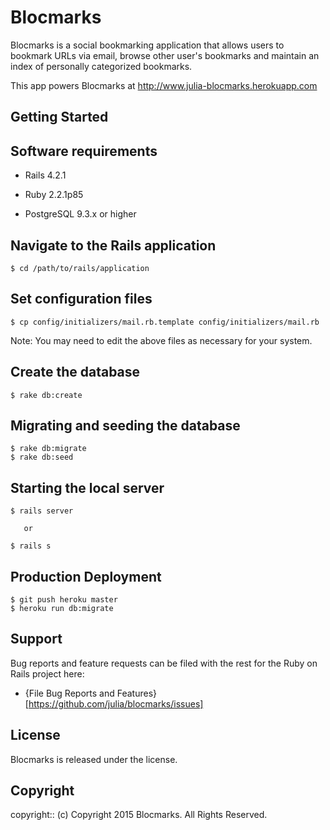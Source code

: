 # Blocmarks

Blocmarks is a social bookmarking application that allows users to bookmark URLs via email, browse other user's bookmarks and maintain an index of personally categorized bookmarks.

This app powers Blocmarks at http://www.julia-blocmarks.herokuapp.com

## Getting Started

## Software requirements

- Rails 4.2.1

- Ruby 2.2.1p85

- PostgreSQL 9.3.x or higher

## Navigate to the Rails application

```
$ cd /path/to/rails/application
```

## Set configuration files

```
$ cp config/initializers/mail.rb.template config/initializers/mail.rb
```

Note:  You may need to edit the above files as necessary for your system.

## Create the database

 ```
 $ rake db:create
 ```

## Migrating and seeding the database

```
$ rake db:migrate
$ rake db:seed
```

## Starting the local server

```
$ rails server

   or

$ rails s
```

## Production Deployment

  ```
  $ git push heroku master
  $ heroku run db:migrate
  ```

## Support

Bug reports and feature requests can be filed with the rest for the Ruby on Rails project here:

* {File Bug Reports and Features}[https://github.com/julia/blocmarks/issues]

## License

Blocmarks is released under the <LICENSE-NAME> license.

## Copyright

copyright:: (c) Copyright 2015 Blocmarks. All Rights Reserved.
